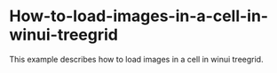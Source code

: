 # How-to-load-images-in-a-cell-in-winui-treegrid
This example describes how to load images in a cell in winui treegrid.
